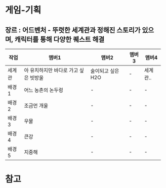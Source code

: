 # 게임-기획
## 장르 : 어드벤처 - 뚜렷한 세계관과 정해진 스토리가 있으며, 캐릭터를 통해 다양한 퀘스트 해결

작업|맴버1|맴버2|맴버3|맴버4
----|----|----|---- |----
세계관|아 유치하지만 바다로 가고 싶은 빗방울| 술이되고 싶은 H2O | - | 세계관..
배경1 | 어느 농촌의 논두렁| - | - | - 
배경2 | 조금먼 개울| - | - | - 
배경3 | 우물| - | - | - 
배경4 | 큰강| - | - | - 
배경5 | 지중해| - | - | - 





# 참고
